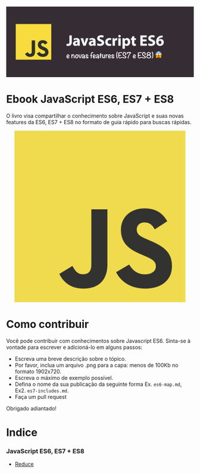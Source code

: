 ![Ebook Javascript ES6, ES7 + ES8](images/capa.png)

# Ebook JavaScript ES6, ES7 + ES8 

O livro visa compartilhar o conhecimento sobre JavaScript e suas novas  features da ES6, ES7 + ES8 no formato de guia rápido para buscas rápidas.

<p align="center">
  <img width="460" height="auto" src="images/js.png" alt="JavaScript ES6">
</p>

# Como contribuir

Você pode contribuir com conhecimentos sobre Javascript ES6. Sinta-se à vontade para escrever e adicioná-lo em alguns passos:

- Escreva uma breve descrição sobre o tópico.
- Por favor, inclua um arquivo .png para a capa: menos de 100Kb no formato 1902x720.
- Escreva o máximo de exemplo possível.
- Defina o nome da sua publicação da seguinte forma Ex. `es6-map.md`, Ex2. `es7-includes.md`.
- Faça um pull request

Obrigado adiantado!

# Indice

### JavaScript ES6, ES7 + ES8

- [ Reduce ](es6-reduce.md)